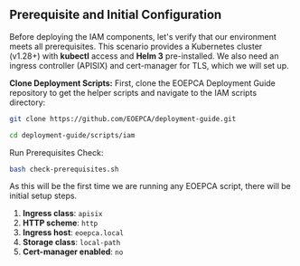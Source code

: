 ## Prerequisite and Initial Configuration


Before deploying the IAM components, let's verify that our environment meets all prerequisites. This scenario provides a Kubernetes cluster (v1.28+) with **kubectl** access and **Helm 3** pre-installed. We also need an ingress controller (APISIX) and cert-manager for TLS, which we will set up.

**Clone Deployment Scripts:** First, clone the EOEPCA Deployment Guide repository to get the helper scripts and navigate to the IAM scripts directory:

```bash
git clone https://github.com/EOEPCA/deployment-guide.git

cd deployment-guide/scripts/iam
``` 

Run Prerequisites Check:

```bash
bash check-prerequisites.sh
```

As this will be the first time we are running any EOEPCA script, there will be initial setup steps.
1. **Ingress class**: `apisix`
2. **HTTP scheme**: `http`
3. **Ingress host**: `eoepca.local`
4. **Storage class**: `local-path`
5. **Cert-manager enabled**: `no`
